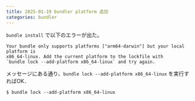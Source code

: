 ```yaml
---
title: 2025-01-19 bundler platform 追加
categories: bundler
---
```


`bundle install` で以下のエラーが出た。

```
Your bundle only supports platforms ["arm64-darwin"] but your local platform is
x86_64-linux. Add the current platform to the lockfile with
`bundle lock --add-platform x86_64-linux` and try again.
```

メッセージにある通り、`bundle lock --add-platform x86_64-linux` を実行すればOK．

```console
$ bundle lock --add-platform x86_64-linux
```
